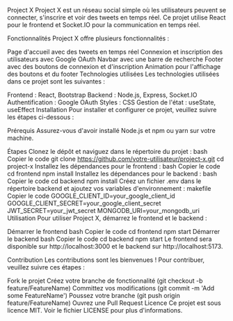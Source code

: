 Project X
Project X est un réseau social simple où les utilisateurs peuvent se connecter, s'inscrire et voir des tweets en temps réel. Ce projet utilise React pour le frontend et Socket.IO pour la communication en temps réel.

Fonctionnalités
Project X offre plusieurs fonctionnalités :

Page d'accueil avec des tweets en temps réel
Connexion et inscription des utilisateurs avec Google OAuth
Navbar avec une barre de recherche
Footer avec des boutons de connexion et d'inscription
Animation pour l'affichage des boutons et du footer
Technologies utilisées
Les technologies utilisées dans ce projet sont les suivantes :

Frontend : React, Bootstrap
Backend : Node.js, Express, Socket.IO
Authentification : Google OAuth
Styles : CSS
Gestion de l'état : useState, useEffect
Installation
Pour installer et configurer ce projet, veuillez suivre les étapes ci-dessous :

Prérequis
Assurez-vous d'avoir installé Node.js et npm ou yarn sur votre machine.

Étapes
Clonez le dépôt et naviguez dans le répertoire du projet :
bash
Copier le code
git clone https://github.com/votre-utilisateur/project-x.git
cd project-x
Installez les dépendances pour le frontend :
bash
Copier le code
cd frontend
npm install
Installez les dépendances pour le backend :
bash
Copier le code
cd backend
npm install
Créez un fichier .env dans le répertoire backend et ajoutez vos variables d'environnement :
makefile
Copier le code
GOOGLE_CLIENT_ID=your_google_client_id
GOOGLE_CLIENT_SECRET=your_google_client_secret
JWT_SECRET=your_jwt_secret
MONGODB_URI=your_mongodb_uri
Utilisation
Pour utiliser Project X, démarrez le frontend et le backend :

Démarrer le frontend
bash
Copier le code
cd frontend
npm start
Démarrer le backend
bash
Copier le code
cd backend
npm start
Le frontend sera disponible sur http://localhost:3000 et le backend sur http://localhost:5173.

Contribution
Les contributions sont les bienvenues ! Pour contribuer, veuillez suivre ces étapes :

Fork le projet
Créez votre branche de fonctionnalité (git checkout -b feature/FeatureName)
Committez vos modifications (git commit -m 'Add some FeatureName')
Poussez votre branche (git push origin feature/FeatureName)
Ouvrez une Pull Request
Licence
Ce projet est sous licence MIT. Voir le fichier LICENSE pour plus d'informations.